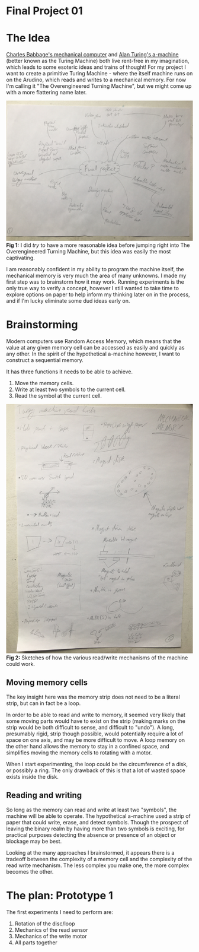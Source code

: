 # Final Project 01

# The Idea
[Charles Babbage's mechanical computer](https://en.wikipedia.org/wiki/Charles_Babbage) and [Alan Turing's a-machine](https://en.wikipedia.org/wiki/Turing_machine) (better known as the Turing Machine) both live rent-free in my imagination, which leads to some esoteric ideas and trains of thought! For my project I want to create a primitive Turing Machine - where the itself machine runs on on the Arudino, which reads and writes to a mechanical memory. For now I'm calling it "The Overengineered Turning Machine", but we might come up with a more flattering name later.

![A mindmap of project ideas that I brainstormed](https://raw.githubusercontent.com/JoshIsAStudent/physical-computing/main/post-content/project-01/projects-brainstorm.jpg)
**Fig 1:** I did _try_ to have a more reasonable idea before jumping right into The Overengineered Turning Machine, but this idea was easily the most captivating.

I am reasonably confident in my ability to program the machine itself, the mechanical memory is very much the area of many unknowns. I made my first step was to brainstorm how it may work. Running experiments is the only true way to verify a concept, however I still wanted to take time to explore options on paper to help inform my thinking later on in the process, and if I'm lucky eliminate some dud ideas early on.

# Brainstorming
Modern computers use Random Access Memory, which means that the value at any given memory cell can be accessed as easily and quickly as any other. In the spirit of the hypothetical a-machine however, I want to construct a sequential memory.

It has three functions it needs to be able to achieve.
1. Move the memory cells.
2. Write at least two symbols to the current cell.
3. Read the symbol at the current cell.

![A series of sketches brainstorming how the mechanical memory may work.](https://raw.githubusercontent.com/JoshIsAStudent/physical-computing/main/post-content/project-01/memory-brainstorm.jpg)
**Fig 2:** Sketches of how the various read/write mechanisms of the machine could work.

## Moving memory cells
The key insight here was the memory strip does not need to be a literal strip, but can in fact be a loop.

In order to be able to read and write to memory, it seemed very likely that some moving parts would have to exist on the strip (making marks on the strip would be both difficult to sense, and difficult to "undo"). A long, presumably rigid, strip though possible, would potentially require a lot of space on one axis, and may be more difficult to move. A loop memory on the other hand allows the memory to stay in a confined space, and simplifies moving the memory cells to rotating with a motor.

When I start experimenting, the loop could be the circumference of a disk, or possibly a ring. The only drawback of this is that a lot of wasted space exists inside the disk.

## Reading and writing
So long as the memory can read and write at least two "symbols", the machine will be able to operate. The hypothetical a-machine used a strip of paper that could write, erase, and detect symbols. Though the prospect of leaving the binary realm by having more than two symbols is exciting, for practical purposes detecting the absence or presence of an object or blockage may be best.

Looking at the many approaches I brainstormed, it appears there is a tradeoff between the complexity of a memory cell and the complexity of the read write mechanism. The less complex you make one, the more complex becomes the other.

# The plan: Prototype 1

The first experiments I need to perform are:
1. Rotation of the disc/loop
2. Mechanics of the read sensor
3. Mechanics of the write motor
4. All parts together
